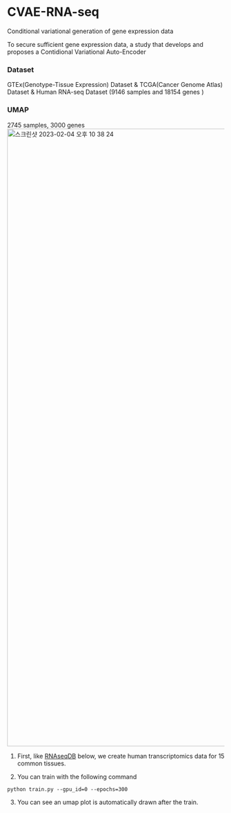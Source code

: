 # CVAE-RNA-seq
Conditional variational generation of gene expression data

To secure sufficient gene expression data, a study that develops and proposes a Contidional Variational Auto-Encoder 

### Dataset
GTEx(Genotype-Tissue Expression) Dataset & 
TCGA(Cancer Genome Atlas) Dataset & 
Human RNA-seq Dataset (9146 samples and 18154 genes )

### UMAP
2745 samples, 3000 genes
<img width="1433" alt="스크린샷 2023-02-04 오후 10 38 24" src="https://user-images.githubusercontent.com/69189272/216770798-acfb75a2-5e86-4be8-9930-a032d2bafd3f.png">

1. First, like  [RNAseqDB](https://github.com/mskcc/RNAseqDB) below, we create human transcriptomics data for 15 common tissues.

2. You can train with the following command
```
python train.py --gpu_id=0 --epochs=300 
```
3. You can see an umap plot is automatically drawn after the train.
